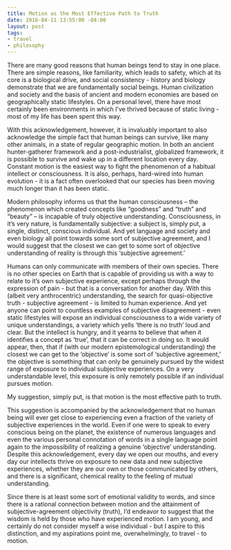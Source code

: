 ```yaml
---
title: Motion as the Most Effective Path to Truth
date: 2016-04-11 13:55:00 -04:00
layout: post
tags:
- travel
- philosophy
---
```


There are many good reasons that human beings tend to stay in one place. There are simple reasons, like familiarity, which leads to safety, which at its core is a biological drive, and social consistency - history and biology demonstrate that we are fundamentally social beings. Human civilization and society and the basis of ancient and modern economies are based on geographically static lifestyles. On a personal level, there have most certainly been environments in which I’ve thrived because of static living - most of my life has been spent this way.

With this acknowledgement, however, it is invaluably important to also acknowledge the simple fact that human beings can survive, like many other animals, in a state of regular geographic motion. In both an ancient hunter-gatherer framework and a post-industrialist, globalized framework, it is possible to survive and wake up in a different location every day. Constant motion is the easiest way to fight the phenomenon of a habitual intellect or consciousness. It is also, perhaps, hard-wired into human evolution - it is a fact often overlooked that our species has been moving much longer than it has been static. 

Modern philosophy informs us that the human consciousness – the phenomenon which created concepts like “goodness” and “truth” and “beauty” – is incapable of truly objective understanding. Consciousness, in it’s very nature, is fundamentally subjective: a subject is, simply put, a single, distinct, conscious individual. And yet language and society and even biology all point towards some sort of subjective agreement, and I would suggest that the closest we can get to some sort of objective understanding of reality is through this ‘subjective agreement.’

Humans can only communicate with members of their own species. There is no other species on Earth that is capable of providing us with a way to relate to it’s own subjective experience, except perhaps through the expression of pain - but that is a conversation for another day. With this (albeit very anthrocentric) understanding, the search for quasi-objective truth - subjective agreement - is limited to human experience. And yet anyone can point to countless examples of subjective disagreement - even static lifestyles will expose an individual consciousness to a wide variety of unique understandings, a variety which yells ‘there is no truth’ loud and clear. But the intellect is hungry, and it yearns to believe that when it identifies a concept as ‘true’, that it can be correct in doing so. It would appear, then, that if (with our modern epistemological understanding) the closest we can get to the ‘objective’ is some sort of ‘subjective agreement,’ the objective is something that can only be genuinely pursued by the widest range of exposure to individual subjective experiences. On a very understandable level, this exposure is only remotely possible if an individual pursues motion.

My suggestion, simply put, is that motion is the most effective path to truth.

This suggestion is accompanied by the acknowledgement that no human being will ever get close to experiencing even a fraction of the variety of subjective experiences in the world. Even if one were to speak to every conscious being on the planet, the existence of numerous languages and even the various personal connotation of words in a single language point again to the impossibility of realizing a genuine ‘objective’ understanding. Despite this acknowledgement, every day we open our mouths, and every day our intellects thrive on exposure to new data and new subjective experiences, whether they are our own or those communicated by others, and there is a significant, chemical reality to the feeling of mutual understanding. 

Since there is at least some sort of emotional validity to words, and since there is a rational connection between motion and the attainment of subjective-agreement objectivity (truth), I’d endeavor to suggest that the wisdom is held by those who have experienced motion. I am young, and certainly do not consider myself a wise individual - but I aspire to this distinction, and my aspirations point me, overwhelmingly, to travel - to motion.